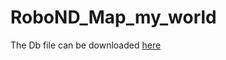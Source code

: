 # RoboND_Map_my_world
The Db file can be downloaded [here](https://drive.google.com/file/d/12JTbnazQVK8geRjYsrjaLNcPPGvfQzjp/view?usp=sharing)
